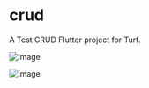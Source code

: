 # crud

A Test CRUD Flutter project for Turf.

![image](https://github.com/user-attachments/assets/91d74733-b4b2-49f7-9cb1-0c1ac55c2ed5)

![image](https://github.com/user-attachments/assets/e694efc1-4b1b-4e1a-8a2a-67ad584d7243)
